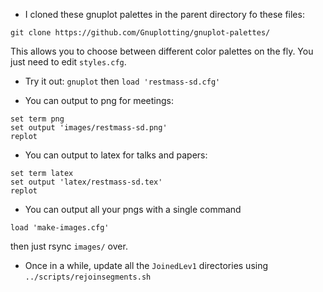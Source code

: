 * I cloned these gnuplot palettes in the parent directory fo these files:
```
git clone https://github.com/Gnuplotting/gnuplot-palettes/
```
  This allows you to choose between different color palettes on the fly. 
  You just need to edit `styles.cfg`.

* Try it out: `gnuplot` then `load 'restmass-sd.cfg'`

* You can output to png for meetings:
```
set term png
set output 'images/restmass-sd.png'
replot
```

* You can output to latex for talks and papers:
```
set term latex
set output 'latex/restmass-sd.tex'
replot
```

* You can output all your pngs with a single command
```
load 'make-images.cfg'
```
  then just rsync `images/` over.

* Once in a while, update all the `JoinedLev1` directories using `../scripts/rejoinsegments.sh`

